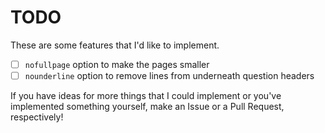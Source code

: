 # TODO

These are some features that I'd like to implement.

- [ ] `nofullpage` option to make the pages smaller
- [ ] `nounderline` option to remove lines from underneath question headers

If you have ideas for more things that I could implement or you've implemented
something yourself, make an Issue or a Pull Request, respectively!
